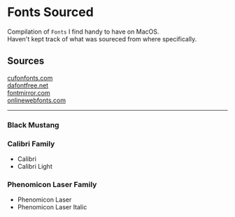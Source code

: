 # Fonts Sourced
Compilation of `Fonts` I find handy to have on MacOS.  
Haven't kept track of what was soureced from where specifically.

## Sources
[cufonfonts.com](cufonfonts.com)  
[dafontfree.net](dafontfree.net)  
[fontmirror.com](fontmirror.com)  
[onlinewebfonts.com](onlinewebfonts.com)  

   
---

### Black Mustang

### Calibri Family
 - Calibri
 - Calibri Light

### Phenomicon Laser Family
 - Phenomicon Laser
 - Phenomicon Laser Italic


